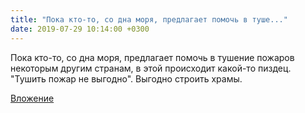 ```yaml
---
title: "Пока кто-то, со дна моря, предлагает помочь в туше..."
date: 2019-07-29 10:14:00 +0300
---
```


Пока кто-то, со дна моря, предлагает помочь в тушение пожаров некоторым другим странам, в этой происходит какой-то пиздец. "Тушить пожар не выгодно". Выгодно строить храмы.

[Вложение](https://vk.com/photo41076938_457245306)
